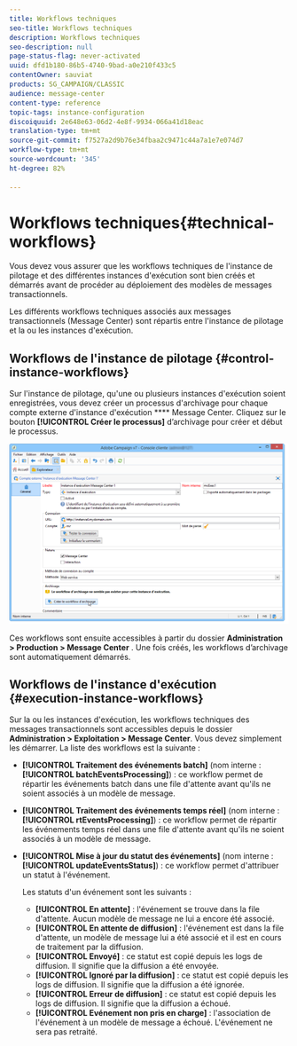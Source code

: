 ```yaml
---
title: Workflows techniques
seo-title: Workflows techniques
description: Workflows techniques
seo-description: null
page-status-flag: never-activated
uuid: dfd1b180-86b5-4740-9bad-a0e210f433c5
contentOwner: sauviat
products: SG_CAMPAIGN/CLASSIC
audience: message-center
content-type: reference
topic-tags: instance-configuration
discoiquuid: 2e648e63-06d2-4e8f-9934-066a41d18eac
translation-type: tm+mt
source-git-commit: f7527a2d9b76e34fbaa2c9471c44a7a1e7e074d7
workflow-type: tm+mt
source-wordcount: '345'
ht-degree: 82%

---
```



# Workflows techniques{#technical-workflows}

Vous devez vous assurer que les workflows techniques de l&#39;instance de pilotage et des différentes instances d&#39;exécution sont bien créés et démarrés avant de procéder au déploiement des modèles de messages transactionnels.

Les différents workflows techniques associés aux messages transactionnels (Message Center) sont répartis entre l&#39;instance de pilotage et la ou les instances d&#39;exécution.

## Workflows de l&#39;instance de pilotage {#control-instance-workflows}

Sur l&#39;instance de pilotage, qu&#39;une ou plusieurs instances d&#39;exécution soient enregistrées, vous devez créer un processus d&#39;archivage pour chaque compte externe d&#39;instance d&#39;exécution **** Message Center. Cliquez sur le bouton **[!UICONTROL Créer le processus]** d’archivage pour créer et début le processus.

![](assets/messagecenter_archiving_002.png)

Ces workflows sont ensuite accessibles à partir du dossier **Administration > Production > Message Center** . Une fois créés, les workflows d’archivage sont automatiquement démarrés.

<!--**Minimal architecture**

Once the control and execution modules are installed on the same instance, you must create the archiving workflow using the deployment wizard. Click the **[!UICONTROL Create the archiving workflow]** button to create and start the workflow.

![](assets/messagecenter_archiving_001.png)-->

## Workflows de l&#39;instance d&#39;exécution {#execution-instance-workflows}

Sur la ou les instances d&#39;exécution, les workflows techniques des messages transactionnels sont accessibles depuis le dossier **Administration > Exploitation > Message Center**. Vous devez simplement les démarrer. La liste des workflows est la suivante :

* **[!UICONTROL Traitement des événements batch]** (nom interne : **[!UICONTROL batchEventsProcessing]**) : ce workflow permet de répartir les événements batch dans une file d&#39;attente avant qu&#39;ils ne soient associés à un modèle de message.
* **[!UICONTROL Traitement des événements temps réel]** (nom interne : **[!UICONTROL rtEventsProcessing]**) : ce workflow permet de répartir les événements temps réel dans une file d&#39;attente avant qu&#39;ils ne soient associés à un modèle de message.
* **[!UICONTROL Mise à jour du statut des événements]** (nom interne : **[!UICONTROL updateEventsStatus]**) : ce workflow permet d&#39;attribuer un statut à l&#39;événement.

   Les statuts d&#39;un événement sont les suivants :

   * **[!UICONTROL En attente]** : l&#39;événement se trouve dans la file d&#39;attente. Aucun modèle de message ne lui a encore été associé.
   * **[!UICONTROL En attente de diffusion]** : l&#39;événement est dans la file d&#39;attente, un modèle de message lui a été associé et il est en cours de traitement par la diffusion.
   * **[!UICONTROL Envoyé]** : ce statut est copié depuis les logs de diffusion. Il signifie que la diffusion a été envoyée.
   * **[!UICONTROL Ignoré par la diffusion]** : ce statut est copié depuis les logs de diffusion. Il signifie que la diffusion a été ignorée.
   * **[!UICONTROL Erreur de diffusion]** : ce statut est copié depuis les logs de diffusion. Il signifie que la diffusion a échoué.
   * **[!UICONTROL Evénement non pris en charge]** : l&#39;association de l&#39;événement à un modèle de message a échoué. L&#39;événement ne sera pas retraité.

